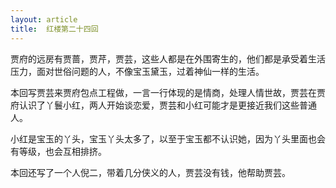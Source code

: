```yaml
---
layout: article
title:  红楼第二十四回
---
```


贾府的远房有贾蔷，贾芹，贾芸，这些人都是在外围寄生的，他们都是承受着生活压力，面对世俗问题的人，不像宝玉黛玉，过着神仙一样的生活。

本回写贾芸来贾府包点工程做，一言一行体现的是情商，处理人情世故，贾芸在贾府认识了丫鬟小红，两人开始谈恋爱，贾芸和小红可能才是更接近我们这些普通人。

小红是宝玉的丫头，宝玉丫头太多了，以至于宝玉都不认识她，因为丫头里面也会有等级，也会互相排挤。

本回还写了一个人倪二，带着几分侠义的人，贾芸没有钱，他帮助贾芸。